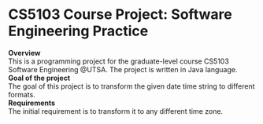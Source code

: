 # CS5103 Course Project: Software Engineering Practice

<div>
  <b>Overview</b>
  <br> 
  This is a programming project for the graduate-level course CS5103 Software Engineering @UTSA. The project is written in Java language. 
</div>

<div>
  <b>Goal of the project</b>
  <br>
  The goal of this project is to transform the given date time string to different formats.     
</div>

<!---
  1. Requirement Engineering: Write user stories and test cases of the program you are writing.
  2. Design: Adapt your software design based on new requirements posted later.
  3. Implementation: Implement your code based on version control system and make changes to implementation based on new requirements.
  4. Testing: Write unit tests for your classes.
  5. Tool Application: Apply code clone detection, static bug detection on your code base and report results.
--->

<div>
  <b>Requirements</b>
  <br>
  The initial requirement is to transform it to any different time zone.
  <br>
</div>

